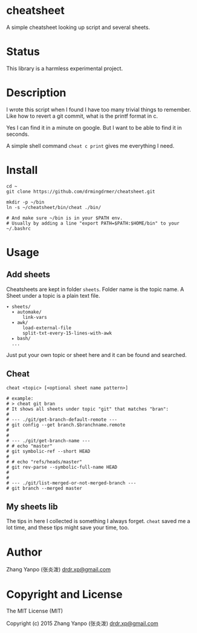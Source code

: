 # cheatsheet

A simple cheatsheet looking up script and several sheets.

# Status

This library is a harmless experimental project.

# Description

I wrote this script when I found I have too many trivial things to remember.
Like how to revert a git commit, what is the printf format in c.

Yes I can find it in a minute on google. But I want to be able to find it in
seconds.

A simple shell command `cheat c print` gives me everything I need.

# Install

```shell
cd ~
git clone https://github.com/drmingdrmer/cheatsheet.git

mkdir -p ~/bin
ln -s ~/cheatsheet/bin/cheat ./bin/

# And make sure ~/bin is in your $PATH env.
# Usually by adding a line "export PATH=$PATH:$HOME/bin" to your ~/.bashrc
```

# Usage

## Add sheets

Cheatsheets are kept in folder `sheets`.
Folder name is the topic name.
A Sheet under a topic is a plain text file.

```
▾ sheets/
  ▾ automake/
      link-vars
  ▾ awk/
      load-external-file
      split-txt-every-15-lines-with-awk
  ▸ bash/
  ...
```

Just put your own topic or sheet here and it can be found and searched.


## Cheat

```shell
cheat <topic> [<optional sheet name pattern>]

# example:
# > cheat git bran
# It shows all sheets under topic "git" that matches "bran":
#
# --- ./git/get-branch-default-remote ---
# git config --get branch.$branchname.remote
#
#
# --- ./git/get-branch-name ---
# # echo "master"
# git symbolic-ref --short HEAD
#
# # echo "refs/heads/master"
# git rev-parse --symbolic-full-name HEAD
#
#
# --- ./git/list-merged-or-not-merged-branch ---
# git branch --merged master

```


## My sheets lib

The tips in here I collected is something I always forget.
`cheat` saved me a lot time, and these tips might save your time, too.


# Author

Zhang Yanpo (张炎泼) <drdr.xp@gmail.com>

# Copyright and License

The MIT License (MIT)

Copyright (c) 2015 Zhang Yanpo (张炎泼) <drdr.xp@gmail.com>
